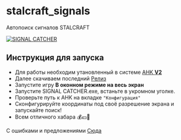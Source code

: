 # stalcraft_signals
Автопоиск сигналов STALCRAFT 


[![SIGNAL CATCHER](https://i.ytimg.com/vi/wRY2nGhNWTE/hqdefault.jpg?sqp=-oaymwEcCNACELwBSFXyq4qpAw4IARUAAIhCGAFwAcABBg==&rs=AOn4CLB5Bzp8rPrtYXs6Sqdq4VG2T873hQ)](https://www.youtube.com/watch?v=wRY2nGhNWTE)

## Инструкция для запуска

+ Для работы необходим утановленный в системе [AHK **V2**](https://www.autohotkey.com/)  
+ Далее скачиваем последний [Релиз](https://github.com/TeoDar/stalcraft_signals/releases)
+ Запустите игру **В оконном режиме на весь экран**
+ Запустите SIGNAL CATCHER.exe, встаньте в укромном уголке.
+ Проверьте путь к AHK на вкладке ```"Конфигурация"```
+ Сконфигурируйте координаты под своё разрешение экрана и запускайте поиск!
+ Всем отличного хабара 💰💵💸

С ошибками и предложениями [Сюда](https://github.com/TeoDar/stalcraft_signals/issues)
